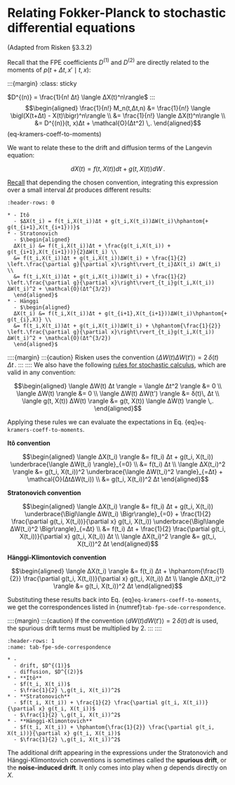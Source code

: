 # Relating Fokker-Planck to stochastic differential equations

(Adapted from Risken §3.3.2)

Recall that the FPE coefficients $D^{(1)}$ and $D^{(2)}$ are directly related to the moments of $p(t+Δt, x' \mid t, x)$:

:::{margin}
:class: sticky

$D^{(n)} = \frac{1}{n! Δt} \langle ΔX(t)^n\rangle$
:::
$$\begin{aligned}
\frac{1}{n!} M_n(t,Δt,n) &= \frac{1}{n!} \langle \bigl(X(t+Δt) - X(t)\bigr)^n\rangle \\
&= \frac{1}{n!} \langle ΔX(t)^n\rangle \\
&= D^{(n)}(t, x)Δt + \mathcal{O}(Δt^2) \,.
\end{aligned}$$  (eq-kramers-coeff-to-moments)

We want to relate these to the drift and diffusion terms of the Langevin equation:

$$dX(t) = f(t,X(t)) dt + g(t,X(t)) dW \,.$$

[Recall](#Introduction) that depending the chosen convention, integrating this expression over a small interval $Δt$ produces different results:
```{list-table}
:header-rows: 0

* - Itô
  - $ΔX(t_i) = f(t_i,X(t_i))Δt + g(t_i,X(t_i))ΔW(t_i)\hphantom{+ g(t_{i+1},X(t_{i+1}))}$
* - Stratonovich
  - $\begin{aligned}
  ΔX(t_i) &= f(t_i,X(t_i))Δt + \frac{g(t_i,X(t_i)) + g(t_{i+1},X(t_{i+1}))}{2}ΔW(t_i) \\
  &= f(t_i,X(t_i))Δt + g(t_i,X(t_i))ΔW(t_i) + \frac{1}{2} \left.\frac{\partial g}{\partial x}\right\rvert_{t_i}ΔX(t_i) ΔW(t_i) \\
  &= f(t_i,X(t_i))Δt + g(t_i,X(t_i))ΔW(t_i) + \frac{1}{2} \left.\frac{\partial g}{\partial x}\right\rvert_{t_i}g(t_i,X(t_i)) ΔW(t_i)^2 + \mathcal{O}(Δt^{3/2})
  \end{aligned}$
* - Hänggi
  - $\begin{aligned}
  ΔX(t_i) &= f(t_i,X(t_i))Δt + g(t_{i+1},X(t_{i+1}))ΔW(t_i)\hphantom{+ g(t_{i},X)} \\
  &= f(t_i,X(t_i))Δt + g(t_i,X(t_i))ΔW(t_i) + \hphantom{\frac{1}{2}} \left.\frac{\partial g}{\partial x}\right\rvert_{t_i}g(t_i,X(t_i)) ΔW(t_i)^2 + \mathcal{O}(Δt^{3/2})
  \end{aligned}$
```

::::{margin}
:::{caution}
Risken uses the convention $\langle ΔW(t) ΔW(t')\rangle = 2\, δ(t)\, Δt\,.$
:::
::::
We also have the following [rules for stochastic calculus](https://slides.com/alexrene/a-mathematically-offensive-introduction-to-stochastic-calculus#/calculus-rules), which are valid in any convention:

$$\begin{aligned}
\langle ΔW(t) Δt \rangle = \langle Δt^2 \rangle &= 0 \\
\langle ΔW(t) \rangle &= 0 \\
\langle ΔW(t) ΔW(t') \rangle &= δ(t)\, Δt \\
\langle g(t, X(t)) ΔW(t) \rangle &= g(t, X(t)) \langle ΔW(t) \rangle \,.
\end{aligned}$$

Applying these rules we can evaluate the expectations in Eq. {eq}`eq-kramers-coeff-to-moments`.

**Itô convention**

$$\begin{aligned}
\langle ΔX(t_i) \rangle &= f(t_i) Δt + g(t_i, X(t_i)) \underbrace{\langle ΔW(t_i) \rangle}_{=0} \\
&= f(t_i) Δt \\
\langle ΔX(t_i)^2 \rangle &= g(t_i, X(t_i))^2 \underbrace{\langle ΔW(t_i)^2 \rangle}_{=Δt} + \mathcal{O}(ΔtΔW(t_i)) \\
&= g(t_i, X(t_i))^2 Δt
\end{aligned}$$

**Stratonovich convention**

$$\begin{aligned}
\langle ΔX(t_i) \rangle &= f(t_i) Δt + g(t_i, X(t_i)) \underbrace{\Bigl\langle ΔW(t_i) \Bigr\rangle}_{=0} + \frac{1}{2} \frac{\partial g(t_i, X(t_i))}{\partial x} g(t_i, X(t_i)) \underbrace{\Bigl\langle ΔW(t_i)^2 \Bigr\rangle}_{=Δt} \\
&= f(t_i) Δt + \frac{1}{2} \frac{\partial g(t_i, X(t_i))}{\partial x} g(t_i, X(t_i)) Δt \\
\langle ΔX(t_i)^2 \rangle &= g(t_i, X(t_i))^2 Δt
\end{aligned}$$

**Hänggi-Klimontovich convention**

$$\begin{aligned}
\langle ΔX(t_i) \rangle 
&= f(t_i) Δt + \hphantom{\frac{1}{2}} \frac{\partial g(t_i, X(t_i))}{\partial x} g(t_i, X(t_i)) Δt \\
\langle ΔX(t_i)^2 \rangle &= g(t_i, X(t_i))^2 Δt
\end{aligned}$$

Substituting these results back into Eq. {eq}`eq-kramers-coeff-to-moments`, we get the correspondences listed in {numref}`tab-fpe-sde-correspondence`.

::::{margin}
:::{caution}
If the convention $\langle dW(t) dW(t')\rangle = 2\, δ(t)\, dt$ is used, the spurious drift terms must be multiplied by 2.
:::
::::
```{list-table}  Correspondence between Fokker-Planck and Langevin coefficients.
:header-rows: 1
:name: tab-fpe-sde-correspondence

* - 
  - drift, $D^{(1)}$
  - diffusion, $D^{(2)}$
* - **Itô**
  - $f(t_i, X(t_i))$
  - $\frac{1}{2} \,g(t_i, X(t_i))^2$
* - **Stratonovich**
  - $f(t_i, X(t_i)) + \frac{1}{2} \frac{\partial g(t_i, X(t_i))}{\partial x} g(t_i, X(t_i))$
  - $\frac{1}{2} \,g(t_i, X(t_i))^2$
* - **Hänggi-Klimontovich**
  - $f(t_i, X(t_i)) + \hphantom{\frac{1}{2}} \frac{\partial g(t_i, X(t_i))}{\partial x} g(t_i, X(t_i))$
  - $\frac{1}{2} \,g(t_i, X(t_i))^2$
```

The additional drift appearing in the expressions under the Stratonovich and Hänggi-Klimontovich conventions is sometimes called the **spurious drift**, or the **noise-induced drift**. It only comes into play when $g$ depends directly on $X$.
